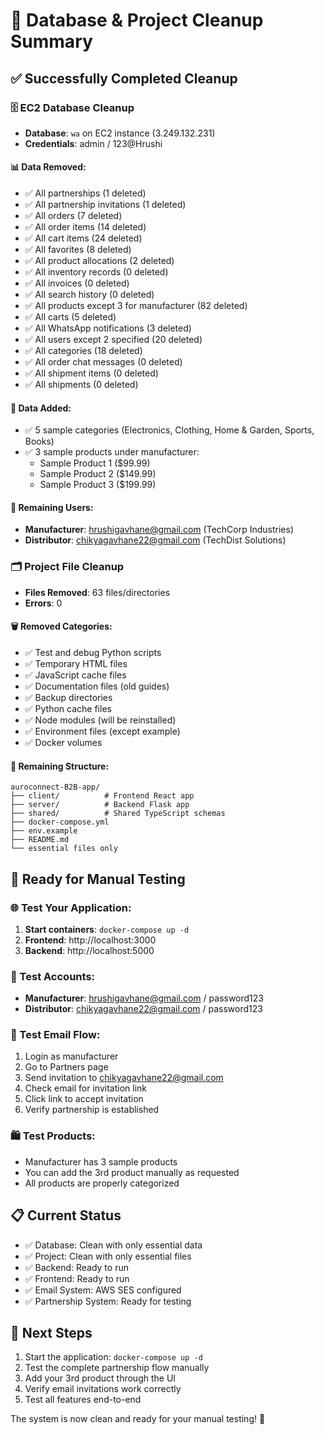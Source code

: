 # 🧹 Database & Project Cleanup Summary

## ✅ Successfully Completed Cleanup

### 🗄️ EC2 Database Cleanup
- **Database**: `wa` on EC2 instance (3.249.132.231)
- **Credentials**: admin / 123@Hrushi

#### 📊 Data Removed:
- ✅ All partnerships (1 deleted)
- ✅ All partnership invitations (1 deleted)
- ✅ All orders (7 deleted)
- ✅ All order items (14 deleted)
- ✅ All cart items (24 deleted)
- ✅ All favorites (8 deleted)
- ✅ All product allocations (2 deleted)
- ✅ All inventory records (0 deleted)
- ✅ All invoices (0 deleted)
- ✅ All search history (0 deleted)
- ✅ All products except 3 for manufacturer (82 deleted)
- ✅ All carts (5 deleted)
- ✅ All WhatsApp notifications (3 deleted)
- ✅ All users except 2 specified (20 deleted)
- ✅ All categories (18 deleted)
- ✅ All order chat messages (0 deleted)
- ✅ All shipment items (0 deleted)
- ✅ All shipments (0 deleted)

#### 📝 Data Added:
- ✅ 5 sample categories (Electronics, Clothing, Home & Garden, Sports, Books)
- ✅ 3 sample products under manufacturer:
  - Sample Product 1 ($99.99)
  - Sample Product 2 ($149.99)
  - Sample Product 3 ($199.99)

#### 👥 Remaining Users:
- **Manufacturer**: hrushigavhane@gmail.com (TechCorp Industries)
- **Distributor**: chikyagavhane22@gmail.com (TechDist Solutions)

### 🗂️ Project File Cleanup
- **Files Removed**: 63 files/directories
- **Errors**: 0

#### 🗑️ Removed Categories:
- ✅ Test and debug Python scripts
- ✅ Temporary HTML files
- ✅ JavaScript cache files
- ✅ Documentation files (old guides)
- ✅ Backup directories
- ✅ Python cache files
- ✅ Node modules (will be reinstalled)
- ✅ Environment files (except example)
- ✅ Docker volumes

#### 📁 Remaining Structure:
```
auroconnect-B2B-app/
├── client/          # Frontend React app
├── server/          # Backend Flask app
├── shared/          # Shared TypeScript schemas
├── docker-compose.yml
├── env.example
├── README.md
└── essential files only
```

## 🚀 Ready for Manual Testing

### 🌐 Test Your Application:
1. **Start containers**: `docker-compose up -d`
2. **Frontend**: http://localhost:3000
3. **Backend**: http://localhost:5000

### 👤 Test Accounts:
- **Manufacturer**: hrushigavhane@gmail.com / password123
- **Distributor**: chikyagavhane22@gmail.com / password123

### 📧 Test Email Flow:
1. Login as manufacturer
2. Go to Partners page
3. Send invitation to chikyagavhane22@gmail.com
4. Check email for invitation link
5. Click link to accept invitation
6. Verify partnership is established

### 🛍️ Test Products:
- Manufacturer has 3 sample products
- You can add the 3rd product manually as requested
- All products are properly categorized

## 📋 Current Status
- ✅ Database: Clean with only essential data
- ✅ Project: Clean with only essential files
- ✅ Backend: Ready to run
- ✅ Frontend: Ready to run
- ✅ Email System: AWS SES configured
- ✅ Partnership System: Ready for testing

## 🎯 Next Steps
1. Start the application: `docker-compose up -d`
2. Test the complete partnership flow manually
3. Add your 3rd product through the UI
4. Verify email invitations work correctly
5. Test all features end-to-end

The system is now clean and ready for your manual testing! 🚀
